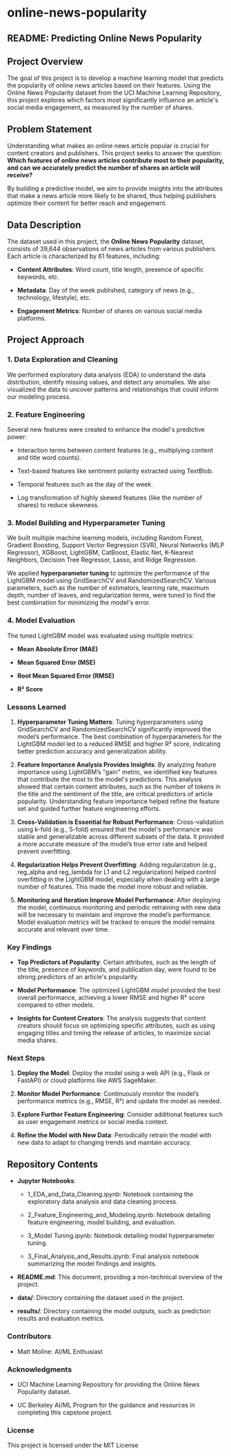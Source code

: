 # online-news-popularity

**README: Predicting Online News Popularity**
---------------------------------------------

**Project Overview**
--------------------

The goal of this project is to develop a machine learning model that predicts the popularity of online news articles based on their features. Using the Online News Popularity dataset from the UCI Machine Learning Repository, this project explores which factors most significantly influence an article's social media engagement, as measured by the number of shares.

**Problem Statement**
---------------------

Understanding what makes an online news article popular is crucial for content creators and publishers. This project seeks to answer the question: **Which features of online news articles contribute most to their popularity, and can we accurately predict the number of shares an article will receive?**

By building a predictive model, we aim to provide insights into the attributes that make a news article more likely to be shared, thus helping publishers optimize their content for better reach and engagement.

**Data Description**
--------------------

The dataset used in this project, the **Online News Popularity** dataset, consists of 39,644 observations of news articles from various publishers. Each article is characterized by 61 features, including:

*   **Content Attributes**: Word count, title length, presence of specific keywords, etc.
    
*   **Metadata**: Day of the week published, category of news (e.g., technology, lifestyle), etc.
    
*   **Engagement Metrics**: Number of shares on various social media platforms.
    

**Project Approach**
--------------------

### **1\. Data Exploration and Cleaning**

We performed exploratory data analysis (EDA) to understand the data distribution, identify missing values, and detect any anomalies. We also visualized the data to uncover patterns and relationships that could inform our modeling process.

### **2\. Feature Engineering**

Several new features were created to enhance the model's predictive power:

*   Interaction terms between content features (e.g., multiplying content and title word counts).
    
*   Text-based features like sentiment polarity extracted using TextBlob.
    
*   Temporal features such as the day of the week.
    
*   Log transformation of highly skewed features (like the number of shares) to reduce skewness.
    

### **3\. Model Building and Hyperparameter Tuning**

We built multiple machine learning models, including Random Forest, Gradient Boosting, Support Vector Regression (SVR), Neural Networks (MLP Regressor), XGBoost, LightGBM, CatBoost, Elastic Net, K-Nearest Neighbors, Decision Tree Regressor, Lasso, and Ridge Regression.

We applied **hyperparameter tuning** to optimize the performance of the LightGBM model using GridSearchCV and RandomizedSearchCV. Various parameters, such as the number of estimators, learning rate, maximum depth, number of leaves, and regularization terms, were tuned to find the best combination for minimizing the model's error.

### **4\. Model Evaluation**

The tuned LightGBM model was evaluated using multiple metrics:

*   **Mean Absolute Error (MAE)**
    
*   **Mean Squared Error (MSE)**
    
*   **Root Mean Squared Error (RMSE)**
    
*   **R² Score**
    

### **Lessons Learned**

1.  **Hyperparameter Tuning Matters**: Tuning hyperparameters using GridSearchCV and RandomizedSearchCV significantly improved the model’s performance. The best combination of hyperparameters for the LightGBM model led to a reduced RMSE and higher R² score, indicating better prediction accuracy and generalization ability.
    
2.  **Feature Importance Analysis Provides Insights**: By analyzing feature importance using LightGBM’s "gain" metric, we identified key features that contribute the most to the model's predictions. This analysis showed that certain content attributes, such as the number of tokens in the title and the sentiment of the title, are critical predictors of article popularity. Understanding feature importance helped refine the feature set and guided further feature engineering efforts.
    
3.  **Cross-Validation is Essential for Robust Performance**: Cross-validation using k-fold (e.g., 5-fold) ensured that the model's performance was stable and generalizable across different subsets of the data. It provided a more accurate measure of the model’s true error rate and helped prevent overfitting.
    
4.  **Regularization Helps Prevent Overfitting**: Adding regularization (e.g., reg\_alpha and reg\_lambda for L1 and L2 regularization) helped control overfitting in the LightGBM model, especially when dealing with a large number of features. This made the model more robust and reliable.
    
5.  **Monitoring and Iteration Improve Model Performance**: After deploying the model, continuous monitoring and periodic retraining with new data will be necessary to maintain and improve the model’s performance. Model evaluation metrics will be tracked to ensure the model remains accurate and relevant over time.
    

### **Key Findings**

*   **Top Predictors of Popularity**: Certain attributes, such as the length of the title, presence of keywords, and publication day, were found to be strong predictors of an article's popularity.
    
*   **Model Performance**: The optimized LightGBM model provided the best overall performance, achieving a lower RMSE and higher R² score compared to other models.
    
*   **Insights for Content Creators**: The analysis suggests that content creators should focus on optimizing specific attributes, such as using engaging titles and timing the release of articles, to maximize social media shares.
    

### **Next Steps**

1.  **Deploy the Model**: Deploy the model using a web API (e.g., Flask or FastAPI) or cloud platforms like AWS SageMaker.
    
2.  **Monitor Model Performance**: Continuously monitor the model’s performance metrics (e.g., RMSE, R²) and update the model as needed.
    
3.  **Explore Further Feature Engineering**: Consider additional features such as user engagement metrics or social media context.
    
4.  **Refine the Model with New Data**: Periodically retrain the model with new data to adapt to changing trends and maintain accuracy.
    

**Repository Contents**
-----------------------

*   **Jupyter Notebooks**:
    
    *   1\_EDA\_and\_Data\_Cleaning.ipynb: Notebook containing the exploratory data analysis and data cleaning process.
        
    *   2\_Feature\_Engineering\_and\_Modeling.ipynb: Notebook detailing feature engineering, model building, and evaluation.
        
    *   3\_Model Tuning.ipynb: Notebook detailing model hyperparameter tuning.
        
    *   3\_Final\_Analysis\_and\_Results.ipynb: Final analysis notebook summarizing the model findings and insights.
        
*   **README.md**: This document, providing a non-technical overview of the project.
    
*   **data/**: Directory containing the dataset used in the project.
    
*   **results/**: Directory containing the model outputs, such as prediction results and evaluation metrics.
    

### **Contributors**

*   Matt Moline: AI/ML Enthusiast
    

### **Acknowledgments**

*   UCI Machine Learning Repository for providing the Online News Popularity dataset.
    
*   UC Berkeley AI/ML Program for the guidance and resources in completing this capstone project.
    

### **License**

This project is licensed under the MIT License
